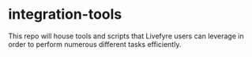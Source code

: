 integration-tools
=================

This repo will house tools and scripts that Livefyre users can leverage in order to perform numerous different tasks efficiently.
